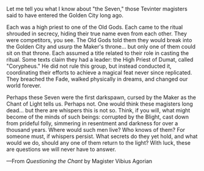 Let me tell you what I know about "the Seven," those Tevinter magisters said to have entered the Golden City long ago.

Each was a high priest to one of the Old Gods. Each came to the ritual shrouded in secrecy, hiding their true name even from each other. They were competitors, you see. The Old Gods told them they would break into the Golden City and usurp the Maker's throne... but only one of them could sit on that throne. Each assumed a title related to their role in casting the ritual. Some texts claim they had a leader: the High Priest of Dumat, called "Corypheus." He did not rule this group, but instead conducted it, coordinating their efforts to achieve a magical feat never since replicated. They breached the Fade, walked physically in dreams, and changed our world forever.

Perhaps these Seven were the first darkspawn, cursed by the Maker as the Chant of Light tells us. Perhaps not. One would think these magisters long dead... but there are whispers this is not so. Think, if you will, what might become of the minds of such beings: corrupted by the Blight, cast down from prideful folly, simmering in resentment and darkness for over a thousand years. Where would such men live? Who knows of them? For someone must, if whispers persist. What secrets do they yet hold, and what would we do, should any one of them return to the light? With luck, these are questions we will never have to answer.

—From <i> Questioning the Chant </i> by Magister Vibius Agorian
